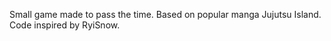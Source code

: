 Small game made to pass the time. Based on popular manga Jujutsu Island. Code inspired by RyiSnow. 
